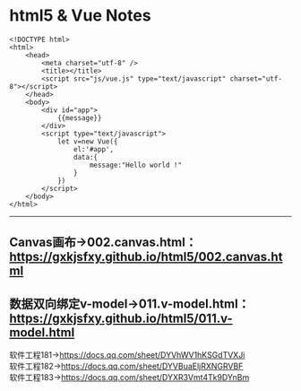 # html5 & Vue Notes
```
<!DOCTYPE html>
<html>
	<head>
		<meta charset="utf-8" />
		<title></title>
		<script src="js/vue.js" type="text/javascript" charset="utf-8"></script>
	</head>
	<body>
		<div id="app">
			{{message}}
		</div>
		<script type="text/javascript">
			let v=new Vue({
				el:'#app',
				data:{
					message:"Hello world !"
				}
			})
		</script>
	</body>
</html>
```

---  
Canvas画布→002.canvas.html：https://gxkjsfxy.github.io/html5/002.canvas.html
---   
数据双向绑定v-model→011.v-model.html：https://gxkjsfxy.github.io/html5/011.v-model.html
--- 

软件工程181→https://docs.qq.com/sheet/DYVhWV1hKSGdTVXJi  
软件工程182→https://docs.qq.com/sheet/DYVBuaEljRXNGRVBF     
软件工程183→https://docs.qq.com/sheet/DYXR3Vmt4Tk9DYnBm  
